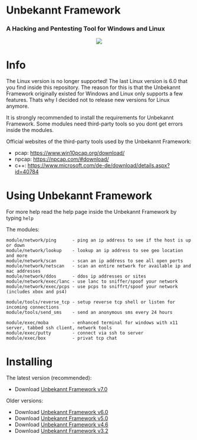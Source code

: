 # Unbekannt Framework
### A Hacking and Pentesting Tool for Windows and Linux

<p align="center">
  <img src="https://cdn.discordapp.com/attachments/808620387390324746/993284489927204904/logo.png">
</p>

# Info
The Linux version is no longer supported! The last Linux version is 6.0 that you find inside this repository.
The reason for this is that the Unbekannt Framework originally existed for Windows and Linux only supports a few features.
Thats why I decided not to release new versions for Linux anymore.

It is strongly recommended to install the requirements for Unbekannt Framework.
Some modules need third-party tools so you dont get errors inside the modules.

Official websites of the third-party tools used by the Unbekannt Framework:
  * pcap:  https://www.win10pcap.org/download/
  * npcap: https://npcap.com/#download/
  * c++:   https://www.microsoft.com/de-de/download/details.aspx?id=40784

# Using Unbekannt Framework
For more help read the help page inside the Unbekannt Framework by typing `help`

The modules:
```
module/network/ping      - ping an ip address to see if the host is up or down
module/network/lookup    - lookup an ip address to see geo location and more
module/network/scan      - scan an ip address to see all open ports
module/network/netscan   - scan an entire network for available ip and mac addresses
module/network/ddos      - ddos ip addresses or sites
module/network/exec/lanc - use lanc to sniffer/spoof your network
module/network/exec/pcps - use pcps to sniffrt/spoof your network (includes xbox and ps4) 

module/tools/reverse_tcp - setup reverse tcp shell or listen for incoming connections
module/tools/send_sms    - send an anonymous sms every 24 hours

module/exec/moba         - enhanced terminal for windows with x11 server, tabbed ssh client, network tools
module/exec/putty        - connect via ssh to server
module/exec/box          - privat tcp chat
```
# Installing
The latest version (recommended):
* Download [Unbekannt Framework v7.0](https://www.mediafire.com/file/l4axwocq2bvfdzp/unbekannt-framework-windows-x64-installer.exe/file)

Older versions:
* Download [Unbekannt Framework v6.0](https://www.mediafire.com/file/2m44jdtdj5ian6c/Unbekannt-Setup-6.0.exe/file)
* Download [Unbekannt Framework v5.0](https://www.mediafire.com/file/066pupar7xui3zd/Unbekannt-Setup-5.0.exe/file)
* Download [Unbekannt Framework v4.6](https://www.mediafire.com/file/87g460ecjz3muop/Unbekannt-Setup_4.6.exe/file)
* Download [Unbekannt Framework v3.2](https://www.mediafire.com/file/b23qoxwyytxsre5/Unbekannt_v3.2_setup.exe/file)
